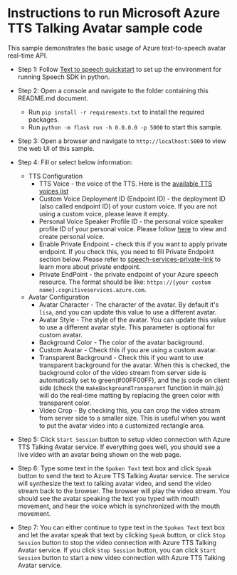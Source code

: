 # Instructions to run Microsoft Azure TTS Talking Avatar sample code

This sample demonstrates the basic usage of Azure text-to-speech avatar real-time API.

* Step 1: Follow [Text to speech quickstart](https://learn.microsoft.com/azure/ai-services/speech-service/get-started-text-to-speech?pivots=programming-language-python#set-up-the-environment) to set up the environment for running Speech SDK in python.

* Step 2: Open a console and navigate to the folder containing this README.md document.
    * Run `pip install -r requirements.txt` to install the required packages.
    * Run `python -m flask run -h 0.0.0.0 -p 5000` to start this sample.

* Step 3: Open a browser and navigate to `http://localhost:5000` to view the web UI of this sample.

* Step 4: Fill or select below information:
    * TTS Configuration
        * TTS Voice - the voice of the TTS. Here is the [available TTS voices list](https://learn.microsoft.com/azure/ai-services/speech-service/language-support?tabs=tts#supported-languages)
        * Custom Voice Deployment ID (Endpoint ID) - the deployment ID (also called endpoint ID) of your custom voice. If you are not using a custom voice, please leave it empty.
        * Personal Voice Speaker Profile ID - the personal voice speaker profile ID of your personal voice. Please follow [here](https://learn.microsoft.com/azure/ai-services/speech-service/personal-voice-overview) to view and create personal voice.
        * Enable Private Endpoint - check this if you want to apply private endpoint. If you check this, you need to fill Private Endpoint section below. Please refer to [speech-services-private-link](https://learn.microsoft.com/azure/ai-services/speech-service/speech-services-private-link) to learn more about private endpoint.
        * Private EndPoint - the private endpoint of your Azure speech resource. The format should be like: `https://{your custom name}.cognitiveservices.azure.com`.
    * Avatar Configuration
        * Avatar Character - The character of the avatar. By default it's `lisa`, and you can update this value to use a different avatar.
        * Avatar Style - The style of the avatar. You can update this value to use a different avatar style. This parameter is optional for custom avatar.
        * Background Color - The color of the avatar background.
        * Custom Avatar - Check this if you are using a custom avatar.
        * Transparent Background - Check this if you want to use transparent background for the avatar. When this is checked, the background color of the video stream from server side is automatically set to green(#00FF00FF), and the js code on client side (check the `makeBackgroundTransparent` function in main.js) will do the real-time matting by replacing the green color with transparent color.
        * Video Crop - By checking this, you can crop the video stream from server side to a smaller size. This is useful when you want to put the avatar video into a customized rectangle area.

* Step 5: Click `Start Session` button to setup video connection with Azure TTS Talking Avatar service. If everything goes well, you should see a live video with an avatar being shown on the web page.

* Step 6: Type some text in the `Spoken Text` text box and click `Speak` button to send the text to Azure TTS Talking Avatar service. The service will synthesize the text to talking avatar video, and send the video stream back to the browser. The browser will play the video stream. You should see the avatar speaking the text you typed with mouth movement, and hear the voice which is synchronized with the mouth movement.

* Step 7: You can either continue to type text in the `Spoken Text` text box and let the avatar speak that text by clicking `Speak` button, or click `Stop Session` button to stop the video connection with Azure TTS Talking Avatar service. If you click `Stop Session` button, you can click `Start Session` button to start a new video connection with Azure TTS Talking Avatar service.

